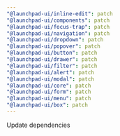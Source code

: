 ```yaml
---
"@launchpad-ui/inline-edit": patch
"@launchpad-ui/components": patch
"@launchpad-ui/focus-trap": patch
"@launchpad-ui/navigation": patch
"@launchpad-ui/dropdown": patch
"@launchpad-ui/popover": patch
"@launchpad-ui/button": patch
"@launchpad-ui/drawer": patch
"@launchpad-ui/filter": patch
"@launchpad-ui/alert": patch
"@launchpad-ui/modal": patch
"@launchpad-ui/core": patch
"@launchpad-ui/form": patch
"@launchpad-ui/menu": patch
"@launchpad-ui/box": patch
---
```


Update dependencies
